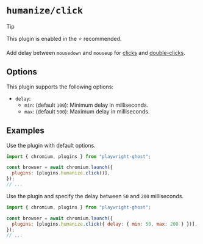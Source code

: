 # `humanize/click`

> [!TIP]
>
> This plugin is enabled in the ⭐ recommended.

Add delay between `mousedown` and `mouseup` for
[clicks](https://playwright.dev/docs/api/class-locator#locator-click) and
[double-clicks](https://playwright.dev/docs/api/class-locator#locator-dblclick).

## Options

This plugin supports the following options:

- `delay`:
  - `min`: (default `100`): Minimum delay in milliseconds.
  - `max`: (default `500`): Maximum delay in milliseconds.

## Examples

Use the plugin with default options.

```javascript
import { chromium, plugins } from "playwright-ghost";

const browser = await chromium.launch({
  plugins: [plugins.humanize.click()],
});
// ...
```

Use the plugin and specify the delay between `50` and `200` milliseconds.

```javascript
import { chromium, plugins } from "playwright-ghost";

const browser = await chromium.launch({
  plugins: [plugins.humanize.click({ delay: { min: 50, max: 200 } })],
});
// ...
```
